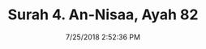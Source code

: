 ---
title       : "Surah 4. An-Nisaa, Ayah 82"
date        : 7/25/2018 2:52:36 PM
draft       : false
type        : "quran"
layout      : "compare"
BookCode    : "CMP"
SurahNumber : "4"
AyahNumber  : "82"
TotalAyah   : "176"
---